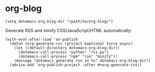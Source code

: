 # org-blog

```emacs-lisp
(setq dotemacs-org-blog-dir "/path/to/org-blog/")
```

Generate RSS and minify CSS/JavaScript/HTML automatically:

```emacs-lisp
(with-eval-after-load 'ox-publish
  (defun +org-generate-rss (project &optional force async)
    (let ((default-directory dotemacs-org-blog-dir))
      (dotemacs-call-process "python" "rss.py")
      (dotemacs-call-process "npm" "run" "minify"))
    (message "dotemacs generate rss in %s" dotemacs-org-blog-dir))
  (advice-add 'org-publish-project :after #+org-generate-rss))
```
